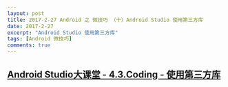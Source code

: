 ```yaml
---
layout: post
title: 2017-2-27 Android 之 微技巧 （十）Android Studio 使用第三方库
date: 2017-2-27
excerpt: "Android Studio 使用第三方库"
tags: [Android 微技巧]
comments: true
---
```


## [Android Studio大课堂 - 4.3.Coding - 使用第三方库](http://ask.android-studio.org/?/article/37) 


